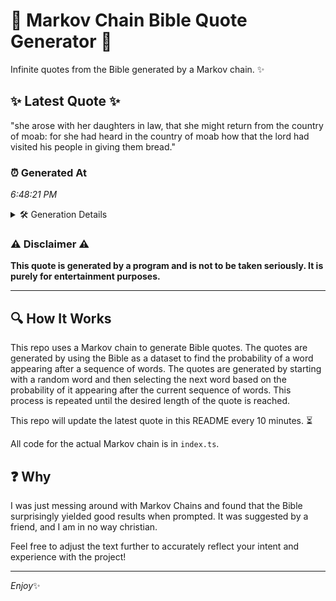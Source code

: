# 📖 Markov Chain Bible Quote Generator 📖

Infinite quotes from the Bible generated by a Markov chain. ✨

## ✨ Latest Quote ✨
"she arose with her daughters in law, that she might return from the country of moab: for she had heard in the country of moab how that the lord had visited his people in giving them bread."

### ⏰ Generated At
*6:48:21 PM*

<details>
    <summary>🛠️ Generation Details</summary>
    <p>
        <strong>🌱 Seed:</strong> she<br>
        <strong>🔄 Iterations:</strong> 36<br>
        <strong>📜 Context History:</strong><br>[ she ]: arose<br>[ she, arose ]: with<br>[ she, arose, with ]: her<br>[ she, arose, with, her ]: daughters<br>[ she, arose, with, her, daughters ]: in<br>[ she, arose, with, her, daughters, in ]: law,<br>[ arose, with, her, daughters, in, law, ]: that<br>[ with, her, daughters, in, law,, that ]: she<br>[ her, daughters, in, law,, that, she ]: might<br>[ daughters, in, law,, that, she, might ]: return<br>[ in, law,, that, she, might, return ]: from<br>[ law,, that, she, might, return, from ]: the<br>[ that, she, might, return, from, the ]: country<br>[ she, might, return, from, the, country ]: of<br>[ might, return, from, the, country, of ]: moab:<br>[ return, from, the, country, of, moab: ]: for<br>[ from, the, country, of, moab:, for ]: she<br>[ the, country, of, moab:, for, she ]: had<br>[ country, of, moab:, for, she, had ]: heard<br>[ of, moab:, for, she, had, heard ]: in<br>[ moab:, for, she, had, heard, in ]: the<br>[ for, she, had, heard, in, the ]: country<br>[ she, had, heard, in, the, country ]: of<br>[ had, heard, in, the, country, of ]: moab<br>[ heard, in, the, country, of, moab ]: how<br>[ in, the, country, of, moab, how ]: that<br>[ the, country, of, moab, how, that ]: the<br>[ country, of, moab, how, that, the ]: lord<br>[ of, moab, how, that, the, lord ]: had<br>[ moab, how, that, the, lord, had ]: visited<br>[ how, that, the, lord, had, visited ]: his<br>[ that, the, lord, had, visited, his ]: people<br>[ the, lord, had, visited, his, people ]: in<br>[ lord, had, visited, his, people, in ]: giving<br>[ had, visited, his, people, in, giving ]: them<br>[ visited, his, people, in, giving, them ]: bread.<br>
    </p>
</details>

### ⚠️ Disclaimer ⚠️
**This quote is generated by a program and is not to be taken seriously. It is purely for entertainment purposes.**

---

## 🔍 How It Works

This repo uses a Markov chain to generate Bible quotes. The quotes are generated by using the Bible as a dataset to find the probability of a word appearing after a sequence of words. The quotes are generated by starting with a random word and then selecting the next word based on the probability of it appearing after the current sequence of words. This process is repeated until the desired length of the quote is reached.

This repo will update the latest quote in this README every 10 minutes. ⏳

All code for the actual Markov chain is in `index.ts`.

## ❓ Why

I was just messing around with Markov Chains and found that the Bible surprisingly yielded good results when prompted. 
It was suggested by a friend, and I am in no way christian.

Feel free to adjust the text further to accurately reflect your intent and experience with the project!

---

*Enjoy*✨
